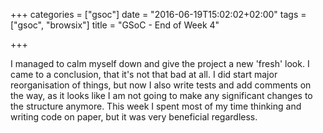 +++
categories = ["gsoc"]
date = "2016-06-19T15:02:02+02:00"
tags = ["gsoc", "browsix"]
title = "GSoC - End of Week 4"

+++

I managed to calm myself down and give the project a new 'fresh' look. I came to a conclusion, that it's not that bad at all. I did start major reorganisation of things, but now I also write tests and add comments on the way, as it looks like I am not going to make any significant changes to the structure anymore. This week I spent most of my time thinking and writing code on paper, but it was very beneficial regardless.
